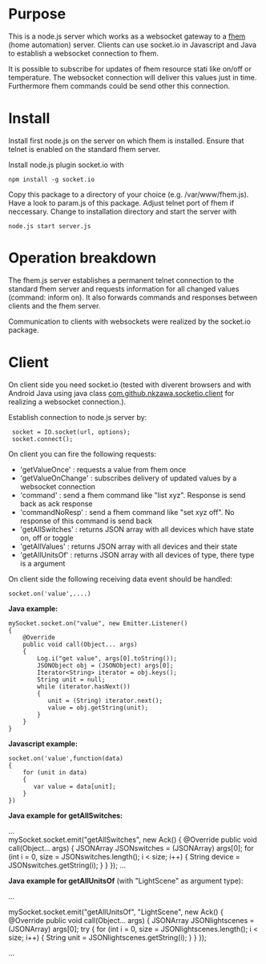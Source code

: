 # Purpose

This is a node.js server which works as a websocket gateway to a [fhem](http://fhem.de) (home automation) server.
Clients can use socket.io in Javascript and Java to establish a websocket connection to fhem.

It is possible to subscribe for updates of fhem resource stati like on/off or temperature.
The websocket connection will deliver this values just in time. Furthermore fhem commands could be send other this connection.

# Install

Install first node.js on the server on which fhem is installed. 
Ensure that telnet is enabled on the standard fhem server.

Install node.js plugin socket.io with

    npm install -g socket.io

Copy this package to a directory of your choice (e.g. /var/www/fhem.js).
Have a look to param.js of this package. Adjust telnet port of fhem if neccessary.
Change to installation directory and start the server with

    node.js start server.js

# Operation breakdown

The fhem.js server establishes a permanent telnet connection to the standard fhem server and requests information for all changed values (command: inform on). It also forwards commands and responses between clients and the fhem server.

Communication to clients with websockets were realized by the socket.io package.

# Client

On client side you need socket.io (tested with diverent browsers and with Android Java using java class [com.github.nkzawa.socketio.client](https://github.com/nkzawa/socket.io-client.java) for realizing a websocket connection.).

Establish connection to node.js server by:

     socket = IO.socket(url, options);        
     socket.connect();

On client you can fire the following requests:

  * 'getValueOnce'     : requests a value from fhem once
  * 'getValueOnChange' : subscribes delivery of updated values by a websocket connection
  * 'command'          : send a fhem command like "list xyz". Response is send back as ack response
  * 'commandNoResp'    : send a fhem command like "set xyz off". No response of this command is send back
  * 'getAllSwitches'   : returns JSON array with all devices which have state on, off or toggle
  * 'getAllValues'     : returns JSON array with all devices and their state
  * 'getAllUnitsOf'    : returns JSON array with all devices of type, there type is a argument

On client side the following receiving data event should be handled:

    socket.on('value',....) 

**Java example:**

    mySocket.socket.on("value", new Emitter.Listener()
    {
        @Override
        public void call(Object... args)
        {
            Log.i("get value", args[0].toString());
            JSONObject obj = (JSONObject) args[0];
            Iterator<String> iterator = obj.keys();
            String unit = null;
            while (iterator.hasNext())
            {
               unit = (String) iterator.next();
               value = obj.getString(unit);
            }
        }
    }
      
**Javascript example:**

    socket.on('value',function(data)
    {
        for (unit in data)
        {
           var value = data[unit];
        }
    })

**Java example for getAllSwitches:**

   ...    
   mySocket.socket.emit("getAllSwitches", new Ack()
   {
      @Override
      public void call(Object... args)
      {
         JSONArray JSONswitches = (JSONArray) args[0];
         for (int i = 0, size = JSONswitches.length(); i < size; i++)
         {
            String device = JSONswitches.getString(i);
         }
      }
   });
   ...

**Java example for getAllUnitsOf** (with "LightScene" as argument type):

   ...
   
   mySocket.socket.emit("getAllUnitsOf", "LightScene", new Ack()
   {
      @Override
      public void call(Object... args)
      {
         JSONArray JSONlightscenes = (JSONArray) args[0];
         try
         {
            for (int i = 0, size = JSONlightscenes.length(); i < size; i++)
            {
               String unit = JSONlightscenes.getString(i);
         }
      }
   });
   
   ...
   
